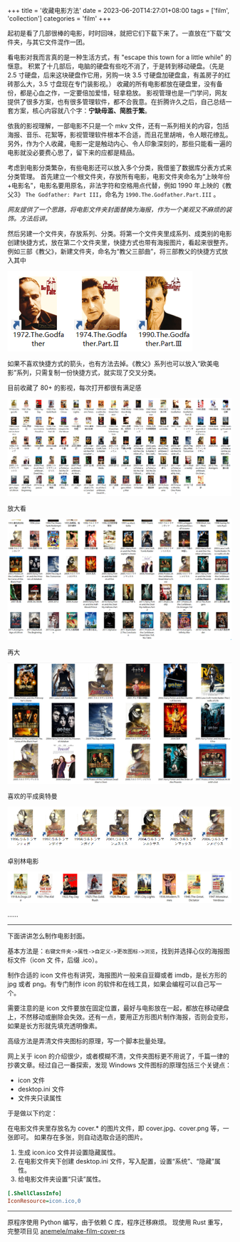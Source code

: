 +++
title = '收藏电影方法'
date = 2023-06-20T14:27:01+08:00
tags = ['film', 'collection']
categories = 'film'
+++

起初是看了几部很棒的电影，时时回味，就把它们下载下来了。一直放在“下载”文件夹，与其它文件混作一团。

看电影对我而言真的是一种生活方式，有 "escape this town for a little while" 的惬意。
积累了十几部后，电脑的硬盘有些吃不消了，于是转到移动硬盘。（先是 2.5 寸硬盘，后来这块硬盘作它用，另购一块 3.5 寸硬盘加硬盘盒，有盖房子的红砖那么大，3.5 寸盘现在专门装影视。）
收藏的所有电影都放在硬盘里，没有备份，都是心血之作，一定要倍加爱惜，轻拿稳放。
影视管理也是一门学问，网友提供了很多方案，也有很多管理软件，都不合我意。在折腾许久之后，自己总结一套方案，核心内容就八个字：**宁缺毋滥、简胜于繁**。

依我的影视理解，一部电影不只是一个 mkv 文件，还有一系列相关的内容，包括海报、音乐、花絮等，影视管理软件根本不合适，而且花里胡哨，令人眼花缭乱。另外，作为个人收藏，电影一定是触动内心、令人印象深刻的，那些只能看一遍的电影就没必要费心思了，留下来的应都是精品。

考虑到电影分类繁杂，有些电影还可以放入多个分类，我借鉴了数据库分表方式来分类管理。
首先建立一个根文件夹，存放所有电影，电影文件夹命名为“上映年份+电影名”，电影名要用原名，非法字符和空格用点代替，例如 1990 年上映的《教父3》 `The Godfather: Part III`，命名为 `1990.The.Godfather.Part.III` 。

*网友提供了一个思路，将电影文件夹封面替换为海报，作为一个美观又不麻烦的装饰。方法后讲。*

然后另建一个文件夹，存放系列、分类。将第一个文件夹里成系列、成类别的电影创建快捷方式，放在第二个文件夹里，快捷方式也带有海报图片，看起来很整齐。例如三部《教父》，新建文件夹，命名为“教父三部曲”，将三部教父的快捷方式放入其中

![](9n0zqy.png)

如果不喜欢快捷方式的箭头，也有方法去掉。《教父》系列也可以放入“欧美电影”系列，只需复制一份快捷方式，就实现了交叉分类。

目前收藏了 80+ 的影视，每次打开都很有满足感

![](om8ttd.png)

放大看

![](awjak1.png)

再大

![](apkcu8.png)

喜欢的平成奥特曼

![](lmk7me.png)

卓别林电影

![](8zhjkt.png)

……

---

下面讲讲怎么制作电影封面。

基本方法是：`右键文件夹->属性->自定义->更改图标->浏览`，找到并选择心仪的海报图标文件（icon 文
件，后缀 .ico）。

制作合适的 icon 文件也有讲究，海报图片一般来自豆瓣或者 imdb，是长方形的 jpg 或者 png。有专门制作 icon 的软件和在线工具，如果会编程可以自己写一个。

需要注意的是 icon 文件要放在固定位置，最好与电影放在一起，都放在移动硬盘上，不然移动或删除会失效。还有一点，要用正方形图片制作海报，否则会变形，如果是长方形就先填充透明像素。

高级方法是弄清文件夹图标的原理，写一个脚本批量处理。

网上关于 icon 的介绍很少，或者模糊不清，文件夹图标更不用说了，千篇一律的抄袭文章。经过自己一番探索，发现 Windows 文件图标的原理包括三个关键点：

- icon 文件
- desktop.ini 文件
- 文件夹只读属性

于是做以下约定：

在电影文件夹里存放名为 cover.* 的图片文件，即 cover.jpg、cover.png 等，一张即可。
如果存在多张，则自动选取合适的图片。

1. 生成 icon.ico 文件并设置隐藏属性。
2. 在电影文件夹下创建 desktop.ini 文件，写入配置，设置“系统”、“隐藏”属性。
3. 给电影文件夹设置“只读”属性。

```ini
[.ShellClassInfo]
IconResource=icon.ico,0
```

---

原程序使用 Python 编写，由于依赖 C 库，程序迁移麻烦。
现使用 Rust 重写，完整项目见
[anemele/make-film-cover-rs](https://github.com/anemele/make-film-cover-rs)
